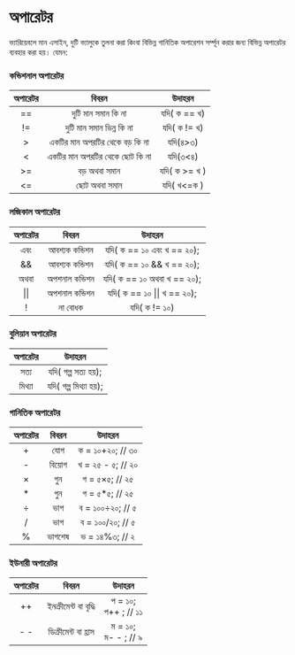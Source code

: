 # অপারেটর
ভ্যারিয়েবলে মান এসাইন, দুটি ভ্যালুকে তুলনা করা কিংবা বিভিন্ন গানিতিক অপারেশন সর্ম্পূন  করার জন্য বিভিন্ন অপারেটর ব্যবহার করা হয়। যেমন:

### কন্ডিশনাল অপারেটর

|            অপারেটর            |               বিবরন              |              উদাহরন              |
|:-----------------------------:|:--------------------------------:|:--------------------------------:|
|               ==              | দুটি মান সমান কি না               | যদি( ক == খ)                     |
|              !=               |  দুটি মান সমান ভিন্ন কি না         |  যদি( ক != খ)                    |
|               >               | একটির মান অপরটির থেকে বড় কি না   | যদি(৪>৩)                         |
|               <               | একটির মান অপরটির থেকে ছোট কি না | যদি(৩<৪)                         |
|               >=              | বড় অথবা সমান                     | যদি( ক >= খ )                    |
|               <=              | ছোট অথবা সমান                   | যদি( খ<=ক )                      |

### লজিকাল অপারেটর
| অপারেটর |     বিবরন     |            উদাহরন           |
|:-------:|:-------------:|:---------------------------:|
|   এবং   | আবশ্যক কন্ডিশন  | যদি( ক == ১০ এবং খ == ২০);  |
|    &&   | আবশ্যক কন্ডিশন  | যদি( ক == ১০ && খ == ২০);   |
|   অথবা  | অপশনাল কন্ডিশন | যদি( ক == ১০ অথবা খ == ২০); |
|   &#124;&#124;    | অপশনাল কন্ডিশন | যদি( ক == ১০ &#124;&#124; খ == ২০); |
|    !    | না বোধক      | যদি( ক != ১০)               |

### বুলিয়ান অপারেটর
| অপারেটর |        উদাহরন       |
|:-------:|:-------------------:|
|   সত্য   | যদি( গল্প সত্য হয়);   |
|  মিথ্যা  | যদি( গল্প মিথ্যা হয়); |

### গানিতিক অপারেটর
| অপারেটর |        বিবরন       |        উদাহরন       |
|:-------:|:------------------:|:-------------------:|
|    +    |        যোগ        | ক = ১০+২০; // ৩০    |
|    -    |       বিয়োগ       | খ = ২৫ - ৫; // ২০   |
|    ×    |         গুন         | গ = ৫×৫; // ২৫      |
|    *    |         গুন         | গ = ৫*৫; // ২৫      |
|    ÷    |         ভাগ        | ব = ১০০÷২০; // ৫    |
|    /    |         ভাগ        | ব = ১০০/২০; // ৫    |
|    %    |       ভাগশেষ       | ভ = ১৪%৩; // ২      |

### ইউনারী অপারেটর 
| অপারেটর |        বিবরন       |        উদাহরন       |
|:-------:|:------------------:|:-------------------:|
|    ++   |  ইনক্রীমেন্ট বা বৃদ্ধি | প = ১০;<br/>প++  ; // ১১ |
|    - -   |  ডিক্রীমেন্ট বা হ্রাস | ম = ১০;<br/>ম- -  ; // ৯ |
